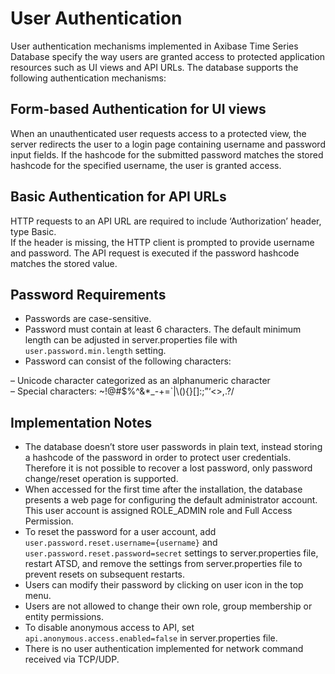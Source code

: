 # User Authentication


User authentication mechanisms implemented in Axibase Time Series
Database specify the way users are granted access to protected
application resources such as UI views and API URLs. The database
supports the following authentication mechanisms:

## Form-based Authentication for UI views

When an unauthenticated user requests access to a protected view, the
server redirects the user to a login page containing username and
password input fields. If the hashcode for the submitted password
matches the stored hashcode for the specified username, the user is
granted access.

## Basic Authentication for API URLs

HTTP requests to an API URL are required to include ‘Authorization’
header, type Basic.\
 If the header is missing, the HTTP client is prompted to provide
username and password. The API request is executed if the password
hashcode matches the stored value.

## Password Requirements

-   Passwords are case-sensitive.
-   Password must contain at least 6 characters. The default minimum
    length can be adjusted in server.properties file with
    `user.password.min.length` setting.
-   Password can consist of the following characters:

– Unicode character categorized as an alphanumeric character\
 – Special characters: \~!@\#\$%\^&\*\_-+=\`|\\(){}[]:;”‘\<\>,.?/

## Implementation Notes

-   The database doesn’t store user passwords in plain text, instead
    storing a hashcode of the password in order to protect user
    credentials. Therefore it is not possible to recover a lost
    password, only password change/reset operation is supported.
-   When accessed for the first time after the installation, the
    database presents a web page for configuring the default
    administrator account.\
     This user account is assigned ROLE\_ADMIN role and Full Access
    Permission.
-   To reset the password for a user account, add
    `user.password.reset.username={username}` and
    `user.password.reset.password=secret` settings to server.properties
    file, restart ATSD, and remove the settings from server.properties
    file to prevent resets on subsequent restarts.
-   Users can modify their password by clicking on user icon in the top
    menu.
-   Users are not allowed to change their own role, group membership or
    entity permissions.
-   To disable anonymous access to API, set
    `api.anonymous.access.enabled=false` in server.properties file.
-   There is no user authentication implemented for network command
    received via TCP/UDP.
